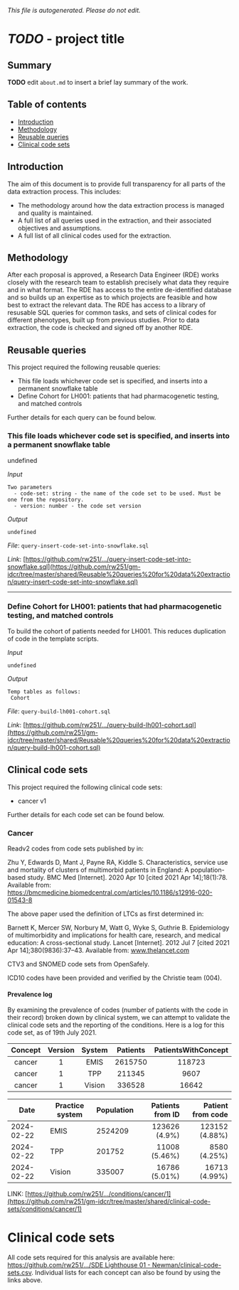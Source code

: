 _This file is autogenerated. Please do not edit._

# _TODO_ - project title

## Summary

**TODO** edit `about.md` to insert a brief lay summary of the work.

## Table of contents

- [Introduction](#introduction)
- [Methodology](#methodology)
- [Reusable queries](#reusable-queries)
- [Clinical code sets](#clinical-code-sets)

## Introduction

The aim of this document is to provide full transparency for all parts of the data extraction process.
This includes:

- The methodology around how the data extraction process is managed and quality is maintained.
- A full list of all queries used in the extraction, and their associated objectives and assumptions.
- A full list of all clinical codes used for the extraction.

## Methodology

After each proposal is approved, a Research Data Engineer (RDE) works closely with the research team to establish precisely what data they require and in what format.
The RDE has access to the entire de-identified database and so builds up an expertise as to which projects are feasible and how best to extract the relevant data.
The RDE has access to a library of resusable SQL queries for common tasks, and sets of clinical codes for different phenotypes, built up from previous studies.
Prior to data extraction, the code is checked and signed off by another RDE.

## Reusable queries
  
This project required the following reusable queries:

- This file loads whichever code set is specified, and inserts into a permanent snowflake table
- Define Cohort for LH001: patients that had pharmacogenetic testing, and matched controls

Further details for each query can be found below.

### This file loads whichever code set is specified, and inserts into a permanent snowflake table
undefined

_Input_
```
Two parameters
  - code-set: string - the name of the code set to be used. Must be one from the repository.
  - version: number - the code set version
```

_Output_
```
undefined
```
_File_: `query-insert-code-set-into-snowflake.sql`

_Link_: [https://github.com/rw251/.../query-insert-code-set-into-snowflake.sql](https://github.com/rw251/gm-idcr/tree/master/shared/Reusable%20queries%20for%20data%20extraction/query-insert-code-set-into-snowflake.sql)

---
### Define Cohort for LH001: patients that had pharmacogenetic testing, and matched controls
To build the cohort of patients needed for LH001. This reduces duplication of code in the template scripts.

_Input_
```
undefined
```

_Output_
```
Temp tables as follows:
 Cohort
```
_File_: `query-build-lh001-cohort.sql`

_Link_: [https://github.com/rw251/.../query-build-lh001-cohort.sql](https://github.com/rw251/gm-idcr/tree/master/shared/Reusable%20queries%20for%20data%20extraction/query-build-lh001-cohort.sql)
## Clinical code sets

This project required the following clinical code sets:

- cancer v1

Further details for each code set can be found below.

### Cancer
Readv2 codes from code sets published by in:

Zhu Y, Edwards D, Mant J, Payne RA, Kiddle S. Characteristics, service use and mortality of clusters of multimorbid patients in England: A population-based study. BMC Med [Internet]. 2020 Apr 10 [cited 2021 Apr 14];18(1):78. Available from: https://bmcmedicine.biomedcentral.com/articles/10.1186/s12916-020-01543-8

The above paper used the definition of LTCs as first determined in:

Barnett K, Mercer SW, Norbury M, Watt G, Wyke S, Guthrie B. Epidemiology of multimorbidity and implications for health care, research, and medical education: A cross-sectional study. Lancet [Internet]. 2012 Jul 7 [cited 2021 Apr 14];380(9836):37–43. Available from: www.thelancet.com

CTV3 and SNOMED code sets from OpenSafely.

ICD10 codes have been provided and verified by the Christie team (004). 
#### Prevalence log
By examining the prevalence of codes (number of patients with the code in their record) broken down by clinical system, we can attempt to validate the clinical code sets and the reporting of the conditions. Here is a log for this code set, as of 19th July 2021.

| Concept | Version   | System    | Patients | PatientsWithConcept | PatientsWithConceptFromCode | PercentageOfPatients | PercentageOfPatientsFromCode |
| :-----: | :-------: | :-------: | :------: | :-----------------: | :-------------------------: | :------------------: | :--------------------------: |
| cancer  | 1         | EMIS      | 2615750  | 118723              | 78901                       | 4.53877473000096     | 3.01638153493262             |
| cancer  | 1         | TPP       | 211345   | 9607	               | 7280                        | 4.5456481109087      | 3.44460479311079             |
| cancer  | 1         | Vision    | 336528   | 16642               | 11427                       | 4.94520515380592     | 3.39555698188561             |

| Date       | Practice system | Population | Patients from ID | Patient from code |
| ---------- | --------------- | ---------- | ---------------: | ----------------: |
| 2024-02-22 | EMIS | 2524209 | 123626 (4.9%) | 123152 (4.88%) | 
| 2024-02-22 | TPP | 201752 | 11008 (5.46%) | 8580 (4.25%) | 
| 2024-02-22 | Vision | 335007 | 16786 (5.01%) | 16713 (4.99%) | 
LINK: [https://github.com/rw251/.../conditions/cancer/1](https://github.com/rw251/gm-idcr/tree/master/shared/clinical-code-sets/conditions/cancer/1)
# Clinical code sets

All code sets required for this analysis are available here: [https://github.com/rw251/.../SDE Lighthouse 01 - Newman/clinical-code-sets.csv](https://github.com/rw251/gm-idcr/tree/master/projects/SDE%20Lighthouse%2001%20-%20Newman/clinical-code-sets.csv). Individual lists for each concept can also be found by using the links above.